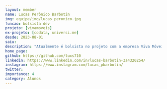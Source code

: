 ```yaml
---
layout: member
name: Lucas Perônico Barbotin
img: equipe/img/lucas_peronico.jpg
funcao: bolsista dev
projeto: [vivamoveis]
ex-projeto: [codata, universi.me]
desde: 2023-08-01
saiu: 
description: "Atualmente é bolsista no projeto com a empresa Viva Móveis. Já foi bolsista no projeto CODATA e no Universi.me"
home_page: 
github: https://github.com/luxs710
linkedin: https://www.linkedin.com/in/lucas-barbotin-3a4320254/
instagram: https://www.instagram.com/lucas_pbarbotin/
twitter: 
importance: 4
category: Alunos
---
```

